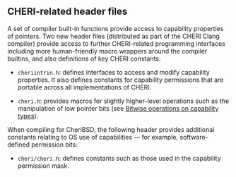 ## CHERI-related header files

A set of compiler built-in functions provide access to capability properties
of pointers.
Two new header files (distributed as part of the CHERI Clang compiler)
provide access to further CHERI-related programming
interfaces including more human-friendly macro wrappers around the compiler
builtins, and also definitions of key CHERI constants:

* `cheriintrin.h`: defines interfaces to access and
  modify capability properties.
  It also defines constants for capability permissions that are portable
  across all implementations of CHERI.

* `cheri.h`: provides macros for slightly higher-level operations
  such as the manipulation of low pointer bits (see
  [Bitwise operations on capability types](../impact/bitwise-operations.html)).

When compiling for CheriBSD, the following header provides additional
constants relating to OS use of capabilities &mdash; for example, software-defined
permission bits:

* `cheri/cheri.h`: defines constants such as those used in the
  capability permission mask.

<!--
%`cheri/cheric.h`: defines interfaces to access and
%  modify capability properties.

\rwnote{This section may need updating once we've converged OS and compiler
  versions of cheri.h, and done any necessary header refactoring.}
-->
